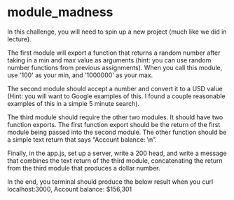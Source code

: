 # module_madness
In this challenge, you will need to spin up a new project (much like we did in lecture).

The first module will export a function that returns a random number after taking in a min and max value as arguments (hint: you can use random number functions from previous assignments). When you call this module, use '100' as your min, and '1000000' as your max.

The second module should accept a number and convert it to a USD value (Hint: you will want to Google examples of this. I found a couple reasonable examples of this in a simple 5 minute search).

The third module should require the other two modules. It should have two function exports. The first function export should be the return of the first module being passed into the second module. The other function should be a simple text return that says “Account balance: \n”.

Finally, in the app.js, set up a server, write a 200 head, and write a message that combines the text return of the third module, concatenating the return from the third module that produces a dollar number.

In the end, you terminal should produce the below result when you curl localhost:3000,
Account balance:
$156,301
